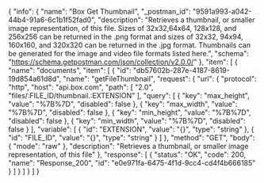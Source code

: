 {
  "info": {
    "name": "Box Get Thumbnail",
    "_postman_id": "9591a993-a042-44b4-91a6-6c1b1f52fad0",
    "description": "Retrieves a thumbnail, or smaller image representation, of this file. Sizes of 32x32,64x64, 128x128, and 256x256 can be returned in the .png format and sizes of 32x32, 94x94, 160x160, and 320x320 can be returned in the .jpg format. Thumbnails can be generated for the image and video file formats listed here.",
    "schema": "https://schema.getpostman.com/json/collection/v2.0.0/"
  },
  "item": [
    {
      "name": "documents",
      "item": [
        {
          "id": "db57602b-287e-4187-8619-19d854a61d8d",
          "name": "getFileThumbnail",
          "request": {
            "url": {
              "protocol": "http",
              "host": "api.box.com",
              "path": [
                "2.0",
                "files/:FILE_ID/thumbnail.:EXTENSION"
              ],
              "query": [
                {
                  "key": "max_height",
                  "value": "%7B%7D",
                  "disabled": false
                },
                {
                  "key": "max_width",
                  "value": "%7B%7D",
                  "disabled": false
                },
                {
                  "key": "min_height",
                  "value": "%7B%7D",
                  "disabled": false
                },
                {
                  "key": "min_width",
                  "value": "%7B%7D",
                  "disabled": false
                }
              ],
              "variable": [
                {
                  "id": "EXTENSION",
                  "value": "{}",
                  "type": "string"
                },
                {
                  "id": "FILE_ID",
                  "value": "{}",
                  "type": "string"
                }
              ]
            },
            "method": "GET",
            "body": {
              "mode": "raw"
            },
            "description": "Retrieves a thumbnail, or smaller image representation, of this file"
          },
          "response": [
            {
              "status": "OK",
              "code": 200,
              "name": "Response_200",
              "id": "e0e971fa-6475-4f1d-9cc4-cd4f4b666185"
            }
          ]
        }
      ]
    }
  ]
}